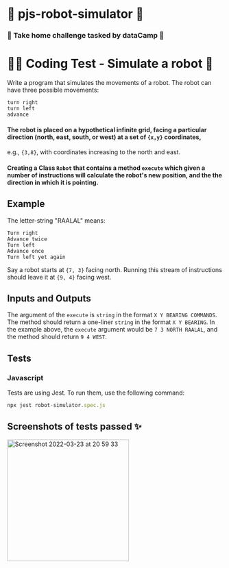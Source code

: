 # 🧩 pjs-robot-simulator 🧩

### 🤖 Take home challenge tasked by dataCamp 🤖

# 🧑‍💻 Coding Test - Simulate a robot 🦾

Write a program that simulates the movements of a robot. The robot can have three possible movements:

    turn right
    turn left
    advance

#### The robot is placed on a hypothetical infinite grid, facing a particular direction (north, east, south, or west) at a set of `{x,y}` coordinates,
e.g., `{3,8}`, with coordinates increasing to the north and east.

#### Creating a Class `Robot` that contains a method `execute` which given a number of instructions will calculate the robot's new position, and the the direction in which it is pointing.

## Example

The letter-string "RAALAL" means:

    Turn right
    Advance twice
    Turn left
    Advance once
    Turn left yet again

Say a robot starts at `{7, 3}` facing north. Running this stream of instructions should leave it at `{9, 4}` facing west.

## Inputs and Outputs

The argument of the `execute` is `string` in the format `X Y BEARING COMMANDS`. The method should return a one-liner `string` in the format `X Y BEARING`. In the example above, the `execute` argument would be `7 3 NORTH RAALAL`, and the method should return `9 4 WEST`.

## Tests

### Javascript
Tests are using Jest. To run them, use the following command:

```js
npx jest robot-simulator.spec.js

```


## Screenshots of tests passed ✨

<img width="284" alt="Screenshot 2022-03-23 at 20 59 33" src="https://user-images.githubusercontent.com/45575016/159794861-ad3ef6a3-7754-4b70-9088-2e660419dc0f.png">




